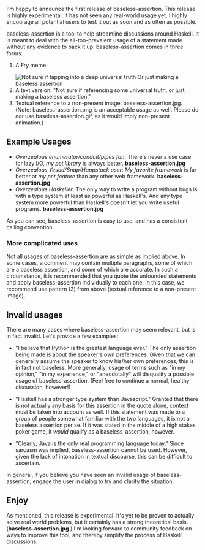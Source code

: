 I'm happy to announce the first release of baseless-assertion. This release is highly experimental: it has not seen any real-world usage yet. I highly encourage all potential users to test it out as soon and as often as possible.

baseless-assertion is a tool to help streamline discussions around Haskell. It is meant to deal with the all-too-prevalent usage of a statement made without any evidence to back it up. baseless-assertion comes in three forms:

1. <p>A Fry meme:</p><img src="/assets/baseless-assertion.jpg" alt="Not sure if tapping into a deep universal truth Or just making a baseless assertion">
2. A text version: "Not sure if referencing some universal truth, or just making a baseless assertion."
3. Textual reference to a non-present image: baseless-assertion.jpg. (Note: baseless-assertion.png is an acceptable usage as well. Please do *not* use baseless-assertion.gif, as it would imply non-present animation.)

## Example Usages

* *Overzealous enumerator/conduit/pipes fan*: There's never a use case for lazy I/O, *my pet library* is always better.  __baseless-assertion.jpg__
* *Overzealous Yesod/Snap/Happstack user*: *My favorite framework* is far better at *my pet feature* than any other web framework.  __baseless-assertion.jpg__
* *Overzealous Haskeller*: The only way to write a program without bugs is with a type system at least as powerful as Haskell's. And any type system more powerful than Haskell's doesn't let you write useful programs.  __baseless-assertion.jpg__

As you can see, baseless-assertion is easy to use, and has a consistent calling convention.

### More complicated uses

Not all usages of baseless-assertion are as simple as implied above. In some cases, a comment may contain multiple paragraphs, some of which are a baseless assertion, and some of which are accurate. In such a circumstance, it is recommended that you quote the unfounded statements and apply baseless-assertion individually to each one. In this case, we recommend use pattern (3) from above (textual reference to a non-present image).

## Invalid usages

There are many cases where baseless-assertion may seem relevant, but is in fact invalid. Let's provide a few examples:

* "I believe that Python is the greatest language ever." The only assertion being made is about the speaker's own preferences. Given that we can generally assume the speaker to know his/her own preferences, this is in fact not baseless. More generally, usage of terms such as "in my opinion," "in my experience," or "anecdotally" will disqualify a possible usage of baseless-assertion. (Feel free to continue a normal, healthy discussion, however!)

* "Haskell has a stronger type system than Javascript." Granted that there is not actually any basis for this assertion in the quote alone, context must be taken into account as well. If this statement was made to a group of people somewhat familiar with the two languages, it is not a baseless assertion per se. If it was stated in the middle of a high stakes poker game, it *would* qualify as a baseless-assertion, however.

* "Clearly, Java is the only real programming language today." Since sarcasm was implied, baseless-assertion cannot be used. However, given the lack of intonation in textual discourse, this can be difficult to ascertain.

In general, if you believe you have seen an invalid usage of baseless-assertion, engage the user in dialog to try and clarify the situation.

## Enjoy

As mentioned, this release is experimental. It's yet to be proven to actually solve real world problems, but it certainly has a strong theoretical basis. (__baseless-assertion.jpg__.) I'm looking forward to community feedback on ways to improve this tool, and thereby simplify the process of Haskell discussions.
